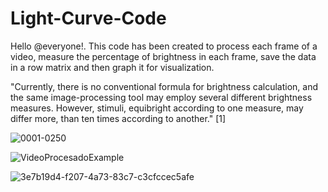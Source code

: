 # Light-Curve-Code

Hello @everyone!. This code has been created to process each frame of a video, measure the percentage of brightness in each frame, save the data in a row matrix and then graph it for visualization.

"Currently, there is no conventional formula for brightness calculation, and the same image-processing tool may employ several different brightness measures. However, stimuli, equibright according to one measure, may differ more, than ten times according to another." [1]


![0001-0250](https://user-images.githubusercontent.com/91811505/135795350-f07361e1-37f4-49cf-8348-0515b8caed09.gif)

![VideoProcesadoExample](https://user-images.githubusercontent.com/91811505/135795564-b11709f7-1064-4ccd-b5ab-654a4642fd02.gif)

![3e7b19d4-f207-4a73-83c7-c3cfccec5afe](https://user-images.githubusercontent.com/91811505/135795703-83dfda36-e77f-4a89-945b-69372020a884.png)
